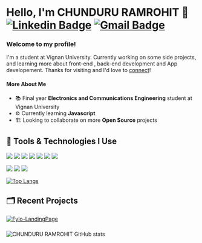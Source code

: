 # Hello, I'm CHUNDURU RAMROHIT 👋 <br />[![Linkedin Badge](https://img.shields.io/badge/-LinkedIn-blue?style=flat&logo=Linkedin&logoColor=white&link=https://www.linkedin.com/in//)](https://www.linkedin.com/in//) [![Gmail Badge](https://img.shields.io/badge/-Gmail-c14438?style=flat&logo=Gmail&logoColor=white&link=mailto:chundururamrohit1@gmail.com)](mailto:chundururamrohit1@gmail.com)

### Welcome to my profile! 
I'm a student at Vignan University. Currently working on some side projects, and learning more about front-end , back-end development and App developement. Thanks for visiting and I'd love to [connect](https://www.linkedin.com/)!

#### More About Me
- 📚 Final year **Electronics and Communications Engineering** student at Vignan University
- ⚙️ Currently learning **Javascript** 
- 🏗️ Looking to collaborate on more **Open Source** projects


## 🔧 Tools & Technologies I Use
![](https://img.shields.io/badge/code-c-informational?style=flat&logo=c&logoColor=white&color=6aa6f8)
![](https://img.shields.io/badge/Code-HTML-informational?style=flat&logo=html5&logoColor=white&color=6aa6f8)
![](https://img.shields.io/badge/Code-CSS-informational?style=flat&logo=css3&logoColor=white&color=6aa6f8)
![](https://img.shields.io/badge/Code-JavaScript-informational?style=flat&logo=javascript&logoColor=white&color=6aa6f8)
![](https://img.shields.io/badge/Code-Java-informational?style=flat&logo=java&logoColor=white&color=6aa6f8)
![](https://img.shields.io/badge/Code-Python-informational?style=flat&logo=python&logoColor=white&color=6aa6f8)
![](https://img.shields.io/badge/Code-dart-informational?style=flat&logo=dart&logoColor=white&color=6aa6f8)


![](https://img.shields.io/badge/OS-Windows-informational?style=flat&logo=windows&logoColor=white&color=6aa6f8)
![](https://img.shields.io/badge/OS-Kali%20Linux-informational?style=flat&logo=kalilinux&logoColor=white&color=6aa6f8)
![](https://img.shields.io/badge/Editor-VS_Code-informational?style=flat&logo=visual-studio-code&logoColor=white&color=6aa6f8)

[![Top Langs](https://github-readme-stats.vercel.app/api/top-langs/?username=chundururamrohit1&layout=compact&bg_color=22272E&text_color=8A919A&title_color=69A5F7)](https://github.com/chundururamrohit1)

## 🗂️ Recent Projects
####
<a href="https://github.com/">
  <img align="center" src="https://github-readme-stats.vercel.app/api/pin/?username=chundururamrohit1&repo=ChitChat&show_icons=true&line_height=50&title_color=6aa6f8&text_color=8a919a&icon_color=6aa6f8&bg_color=22272e&layout=compact" alt="Fylo-LandingPage" />
</a>

###
![CHUNDURU RAMROHIT GitHub stats](https://github-readme-stats.vercel.app/api?username=chundururamrohit1&count_private=true&show_icons=true&hide=stars&bg_color=22272E&icon_color=69A5F7&text_color=8A919A&title_color=69A5F7)


<!--
![](https://img.shields.io/badge/Shell-Bash-informational?style=flat&logo=gnu-bash&logoColor=white&color=6aa6f8)
![](https://img.shields.io/badge/Tools-PostgreSQL-informational?style=flat&logo=postgresql&logoColor=white&color=6aa6f8)
![](https://img.shields.io/badge/Tools-Docker-informational?style=flat&logo=docker&logoColor=white&color=6aa6f8)
![](https://img.shields.io/badge/Tools-Kubernetes-informational?style=flat&logo=kubernetes&logoColor=white&color=6aa6f8)
-->
